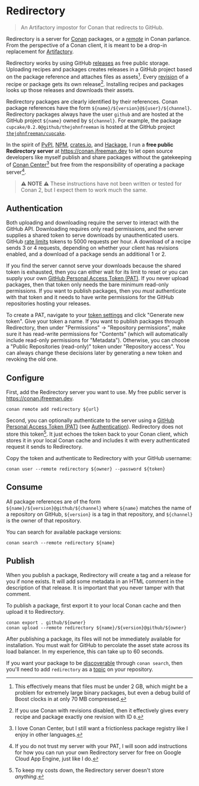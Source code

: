# Redirectory

> An Artifactory impostor for Conan that redirects to GitHub.

Redirectory is a server for [Conan] packages,
or a [_remote_][remotes] in Conan parlance.
From the perspective of a Conan client,
it is meant to be a drop-in replacement for [Artifactory].

Redirectory works by using GitHub [releases] as free public storage.
Uploading recipes and packages creates releases in a GitHub project
based on the package reference and attaches files as assets[^2].
Every [revision] of a recipe or package gets its own release[^3].
Installing recipes and packages
looks up those releases and downloads their assets.

[^2]: This effectively means that files must be under 2 GB,
which might be a problem for extremely large binary packages,
but even a debug build of Boost clocks in at only 70 MB compressed.

[^3]: If you use Conan with revisions disabled,
then it effectively gives every recipe and package
exactly one revision with ID `0`.

Redirectory packages are clearly identified by their references.
Conan package references have the form `${name}/${version}@${user}/${channel}`.
Redirectory packages always have the user `github`
and are hosted at the GitHub project `${name}` owned by `${channel}`.
For example, the package `cupcake/0.2.0@github/thejohnfreeman`
is hosted at the GitHub project [`thejohnfreeman/cupcake`][1].

In the spirit of [PyPI], [NPM], [crates.io], and [Hackage],
I run a **free public Redirectory server** at https://conan.jfreeman.dev
to let open source developers like myself publish and share packages
without the gatekeeping of [Conan Center][][^5]
but free from the responsibility of operating a package server[^4].

[^4]: If you do not trust my server with your PAT,
I will soon add instructions for how you can run your own Redirectory server
for free on Google Cloud App Engine, just like I do.

[^5]: I love Conan Center,
but I still want a frictionless package registry
like I enjoy in other languages.

> :warning: **NOTE** :warning:
> These instructions have not been written or tested for Conan 2, but I expect them to work much the same.


## Authentication

Both uploading and downloading require the server to
interact with the GitHub API.
Downloading requires only read permissions,
and the server supplies a shared token to serve downloads
by unauthenticated users.
GitHub [rate limits][3] tokens to 5000 requests per hour.
A download of a recipe sends 3 or 4 requests,
depending on whether your client has revisions enabled,
and a download of a package sends an additional 1 or 2.

If you find the server cannot serve your downloads
because the shared token is exhausted,
then you can either wait for its limit to reset
or you can supply your own [GitHub Personal Access Token (PAT)][PAT].
If you never upload packages,
then that token only needs the bare minimum read-only permissions.
If you want to publish packages,
then you _must_ authenticate with that token
and it needs to have write permissions
for the GitHub repositories hosting your releases.

To create a PAT, navigate to your [token settings][2]
and click "Generate new token".
Give your token a name.
If you want to publish packages through Redirectory,
then under "Permissions" -> "Repository permissions",
make sure it has read-write permissions for "Contents"
(which will automatically include read-only permissions for "Metadata").
Otherwise, you can choose a "Public Repositories (read-only)" token
under "Repository access".
You can always change these decisions later by generating a new token
and revoking the old one.


## Configure

First, add the Redirectory server you want to use.
My free public server is https://conan.jfreeman.dev.

```
conan remote add redirectory ${url}
```

Second, you can optionally authenticate to the server using a
[GitHub Personal Access Token (PAT)][PAT]
(see [Authentication](#authentication)).
Redirectory does not store this token[^1].
It just echoes the token back to your Conan client,
which stores it in your local Conan cache
and includes it with every authenticated request it sends to Redirectory.

[^1]: To keep my costs down, the Redirectory server doesn't store _anything_.

Copy the token and authenticate to Redirectory with your GitHub username:

```
conan user --remote redirectory ${owner} --password ${token}
```


## Consume

All package references are of the form `${name}/${version}@github/${channel}`
where `${name}` matches the name of a repository on GitHub,
`${version}` is a tag in that repository,
and `${channel}` is the owner of that repository.

You can search for available package versions:

```
conan search --remote redirectory ${name}
```


## Publish

When you publish a package,
Redirectory will create a tag and a release for you if none exists.
It will add some metadata in an HTML comment
in the description of that release.
It is important that you never tamper with that comment.

To publish a package,
first export it to your local Conan cache
and then upload it to Redirectory.

```
conan export . github/${owner}
conan upload --remote redirectory ${name}/${version}@github/${owner}
```

After publishing a package,
its files will not be immediately available for installation.
You must wait for GitHub to percolate the asset state
across its load balancer.
In my experience, this can take up to 60 seconds.

If you want your package to be [discoverable][4] through `conan search`,
then you'll need to add `redirectory` as a [topic] on your repository.


[topic]: https://docs.github.com/en/repositories/managing-your-repositorys-settings-and-features/customizing-your-repository/classifying-your-repository-with-topics
[Conan]: https://conan.io/
[Artifactory]: https://jfrog.com/artifactory/
[remotes]: https://docs.conan.io/2/tutorial/conan_repositories/setting_up_conan_remotes.html
[releases]: https://docs.github.com/en/repositories/releasing-projects-on-github/about-releases
[PAT]: https://github.blog/2022-10-18-introducing-fine-grained-personal-access-tokens-for-github/
[PyPI]: https://pypi.org/
[NPM]: https://www.npmjs.com/
[crates.io]: https://crates.io/
[Hackage]: https://hackage.haskell.org/
[revision]: https://docs.conan.io/1/versioning/revisions.html
[Conan Center]: https://conan.io/center

[1]: https://github.com/thejohnfreeman/cupcake/releases
[2]: https://github.com/settings/tokens?type=beta
[3]: https://docs.github.com/en/rest/overview/resources-in-the-rest-api?apiVersion=2022-11-28#rate-limiting
[4]: https://github.com/topics/redirectory

